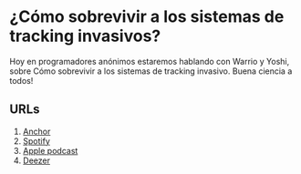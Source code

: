 # ¿Cómo sobrevivir a los sistemas de tracking invasivos?

Hoy en programadores anónimos estaremos hablando con Warrio y Yoshi, sobre Cómo sobrevivir a los sistemas de tracking invasivo. Buena ciencia a todos!

## URLs

1. [Anchor](https://anchor.fm/programadores-anonimos/episodes/Cmo-sobrevivir-a-los-sistemas-de-tracking-invasivos-ejvt3a/a-a3a3cf8)
2. [Spotify](https://open.spotify.com/episode/0YijN91yItHYzVonDjjTCa?si=E6R_mkbVQ_2LEiVzSgOpHg)
3. [Apple podcast](https://podcasts.apple.com/co/podcast/c%C3%B3mo-sobrevivir-a-los-sistemas-de-tracking-invasivos/id1516132125?i=1000492103410)
4. [Deezer](https://www.deezer.com/search/programadores%20anonimos)